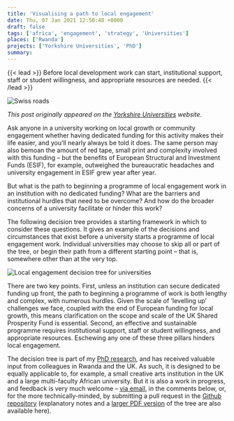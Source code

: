 ```yaml
---
title: 'Visualising a path to local engagement'
date: Thu, 07 Jan 2021 12:50:48 +0000
draft: false
tags: ['africa', 'engagement', 'strategy', 'Universities']
places: ['Rwanda']
projects: ['Yorkshire Universities', 'PhD']
summary: 
---
```


{{< lead >}} Before local development work can start, institutional support, staff or student willingness, and appropriate resources are needed. {{< /lead >}}

![Swiss roads](images/swissroads.jpg "Photo credit: [Unsplash](https://unsplash.com/photos/rE3kbKmLmhE)")

_This post originally appeared on the [Yorkshire Universities](https://yorkshireuniversities.ac.uk/2021/01/06/visualising-a-path-to-local-engagement/) website._

Ask anyone in a university working on local growth or community engagement whether having dedicated funding for this activity makes their life easier, and you’ll nearly always be told it does. The same person may also bemoan the amount of red tape, small print and complexity involved with this funding – but the benefits of European Structural and Investment Funds (ESIF), for example, outweighed the bureaucratic headaches and university engagement in ESIF grew year after year.

But what is the path to beginning a programme of local engagement work in an institution with no dedicated funding? What are the barriers and institutional hurdles that need to be overcome? And how do the broader concerns of a university facilitate or hinder this work?

The following decision tree provides a starting framework in which to consider these questions. It gives an example of the decisions and circumstances that exist before a university starts a programme of local engagement work. Individual universities may choose to skip all or part of the tree, or begin their path from a different starting point – that is, somewhere other than at the very top.

![Local engagement decision tree for universities](images/decisiontree.png "Local engagement decision tree for universities ([click here](https://github.com/jcransom/flagships/blob/master/Local%20engagement%20decision%20tree.pdf) for larger PDF version)")

There are two key points. First, unless an institution can secure dedicated funding up front, the path to beginning a programme of work is both lengthy and complex, with numerous hurdles. Given the scale of ‘levelling up’ challenges we face, coupled with the end of European funding for local growth, this means clarification on the scope and scale of the UK Shared Prosperity Fund is essential. Second, an effective and sustainable programme requires institutional support, staff or student willingness, and appropriate resources. Eschewing any one of these three pillars hinders local engagement.

The decision tree is part of my [PhD research](https://jcransom.com/phd), and has received valuable input from colleagues in Rwanda and the UK. As such, it is designed to be equally applicable to, for example, a small creative arts institution in the UK and a large multi-faculty African university. But it is also a work in progress, and feedback is very much welcome – [via email](mailto:james.ransom.16@ucl.ac.uk), in the comments below, or, for the more technically-minded, by submitting a pull request in the [Github repository](https://github.com/jcransom/flagships) (explanatory notes and a [larger PDF version](https://github.com/jcransom/flagships/blob/master/Local%20engagement%20decision%20tree.pdf) of the tree are also available here).